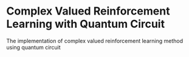 # Complex Valued Reinforcement Learning with Quantum Circuit
The implementation of complex valued reinforcement learning method using quantum circuit

